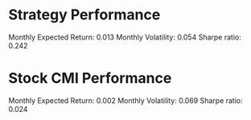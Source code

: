 # Strategy Performance
Monthly Expected Return: 0.013
Monthly Volatility: 0.054
Sharpe ratio: 0.242
# Stock CMI Performance
Monthly Expected Return: 0.002
Monthly Volatility: 0.069
Sharpe ratio: 0.024
